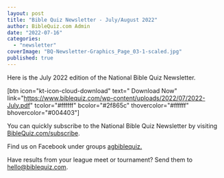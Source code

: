 ```yaml
---
layout: post
title: "Bible Quiz Newsletter - July/August 2022"
author: BibleQuiz.com Admin
date: "2022-07-16"
categories: 
  - "newsletter"
coverImage: "BQ-Newsletter-Graphics_Page_03-1-scaled.jpg"
published: true
---
```


Here is the July 2022 edition of the National Bible Quiz Newsletter.

\[btn icon="kt-icon-cloud-download" text=" Download Now" link="https://www.biblequiz.com/wp-content/uploads/2022/07/2022-July.pdf" tcolor="#ffffff" bcolor="#2f865c" thovercolor="#ffffff" bhovercolor="#004403"\]

You can quickly subscribe to the National Bible Quiz Newsletter by visiting [BibleQuiz.com/subscribe](https://www.biblequiz.com/subscribe).

Find us on Facebook under groups [agbiblequiz.](https://www.facebook.com/groups/agbiblequiz)

Have results from your league meet or tournament? Send them to [hello@biblequiz.com](mailto:hello@biblequiz.com).
